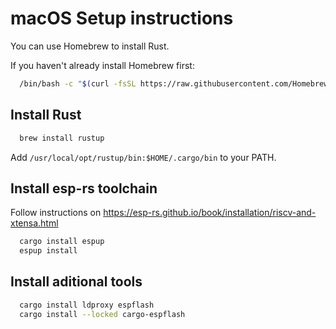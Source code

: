 # macOS Setup instructions

You can use Homebrew to install Rust.

If you haven't already install Homebrew first:

```bash
  /bin/bash -c "$(curl -fsSL https://raw.githubusercontent.com/Homebrew/install/HEAD/install.sh)"
```


## Install Rust

```sh
  brew install rustup
```

Add `/usr/local/opt/rustup/bin:$HOME/.cargo/bin` to your PATH.

## Install esp-rs toolchain

Follow instructions on https://esp-rs.github.io/book/installation/riscv-and-xtensa.html

```sh
  cargo install espup
  espup install
```

## Install aditional tools

```sh
  cargo install ldproxy espflash
  cargo install --locked cargo-espflash
```
